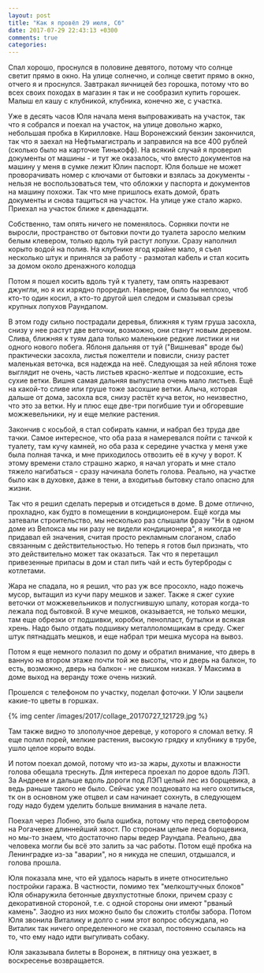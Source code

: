 ```yaml
---
layout: post
title: "Как я провёл 29 июля, Сб"
date: 2017-07-29 22:43:13 +0300
comments: true
categories: 
---
```

Спал хорошо, проснулся в половине девятого, потому что солнце светит прямо в окно. На улице солнечно, и солнце светит прямо в окно, отчего я и проснулся. Завтракал яичницей без горошка, потому что во всех своих походах в магазин я так и не сообразил купить горошек. Малыш ел кашу с клубникой, клубника, конечно же, с участка.

Уже в десять часов Юля начала меня выпроваживать на участок, так что я собрался и поехал на участок, на улице довольно жарко, небольшая пробка в Кирилловке. Наш Воронежский бензин закончился, так что я заехал на Нефтьмагистраль и заправился на все 400 рублей (сколько было на карточке Тинькофф). На всякий случай я проверил документы от машины - и тут же оказалось, что вместо документов на машину у меня в сумке лежит Юлин паспорт. Юля больше не может проворачивать номер с ключами от бытовки и взялась за документы - нельзя не воспользоваться тем, что обложки у паспорта и документов на машину похожи. Так что мне пришлось ехать домой, брать документы и снова тащиться на участок. На улице уже стало жарко. Приехал на участок ближе к двенадцати.

Собственно, там опять ничего не поменялось. Сорняки почти не выросли, пространство от бытовки почти до туалета заросло мелким белым клевером, только вдоль туй растут лопухи. Сразу наполнил корыто водой на полив. На клубнике ягод крайне мало, я съел несколько штук и принялся за работу - размотал кабель и стал косить за домом около дренажного колодца

Потом я пошел косить вдоль туй к туалету, там опять назревают джунгли, но я их изрядно проредил. Наверное, было бы неплохо, чтоб кто-то один косил, а кто-то другой шел следом и смазывал срезы крупных лопухов Раундапом.

В этом году сильно пострадали деревья, ближняя к туям груша засохла, снизу у нее растут две веточки, возможно, они станут новым деревом. Слива, ближняя к туям дала только маленькие редкие листики и ни одного нового побега. Яблоня дальняя от туй ("Вишневая" вроде бы) практически засохла, листья пожелтели и повисли, снизу растет маленькая веточка, вся надежда на неё. Следующая за ней яблоня тоже выглядит не очень, часть листьев красно-желтые и подсохшие, есть сухие ветки. Вишня самая дальняя выпустила очень мало листьев. Ещё на какой-то сливе или груше тоже засохшие ветки. Алыча, которая дальше от дома, засохла вся, снизу растёт куча веток, но неизвестно, что это за ветки. Ну и плюс еще две-три погибшие туи и обгоревшие можжевельники, ну и еще мелкие растения.

Закончив с косьбой, я стал собирать камни, и набрал без труда две тачки. Самое интересное, что оба раза я намеревался пойти с тачкой к туалету, там кучу камней, но оба раза к середине участка у меня уже была полная тачка, и мне приходилось отвозить её в кучу у ворот. К этому времени стало страшно жарко, я начал угорать и мне стало тяжело нагибаться - сразу начинала болеть голова. Реально, на участке было как в духовке, даже в тени, а входитььв бытовку стало опасно для жизни. 

Так что я решил сделать перерыв и отсидеться в доме. В доме отлично, прохладно, как будто в помещении в кондиционером. Ещё когда мы затевали строительство, мы несколько раз слышали фразу "Ни в одном доме из Велокса мы ни разу не видели кондиционера", я никогда не придавал ей значения, считая просто рекламным слоганом, слабо связанным с действительностью. Но теперь я готов был признать, что это действительно может так оказаться. Так что я перетащил привезенные припасы в дом и стал пить чай и есть бутерброды с котлетами.
 
Жара не спадала, но я решил, что раз уж все просохло, надо пожечь мусор, вытащил из кучи пару мешков и зажег. Также я сжег сухие веточки от можжевельников и полусгнившую шпалу, которая когда-то лежала под бытовкой. В куче мешков, оказывается, не только мешки, там еще обрезки от подшивки, коробки, пенопласт, бутылки и всякая хрень. Надо было отдать подшивку металлоломщикам в среду. Сжег штук пятнадцать мешков, и еще набрал три мешка мусора на вывоз.

Потом я еще немного полазил по дому и обратил внимание, что дверь в ванную на втором этаже почти той же высоты, что и дверь на балкон, то есть, возможно, дверь на балкон - не слишком низкая. У Максима в доме выход на веранду тоже очень низкий.

Прошелся с телефоном по участку, поделал фоточки. У Юли зацвели какие-то цветы в горшках. 

{% img center /images/2017/collage_20170727_121729.jpg %}

Там также видно то злополучное деревце, у которого я сломал ветку. Я еще полил порей, мелкие растения, высокую грядку и клубнику в трубе, ушло целое корыто воды.

И потом поехал домой, потому что из-за жары, духоты и влажности голова обещала треснуть. Для интереса проехал по дорое вдоль ЛЭП. За Андреем и дальше вдоль дороги под ЛЭП целый лес из борщевика, а ведь раньше такого не было. Сейчас уже поздновато на него охотиться, тк он в основном уже отцвел и сам начинает сохнуть, в следующем году надо будем уделить больше внимания в начале лета.

Поехал через Лобню, это была ошибка, потому что перед светофором на Рогачевке длиннейший хвост. По сторонам целые леса борщевика, но мы-то знаем, что достаточно пары ведер Раундапа. Реально, два человека могли бы всё это залить за час работы. Потом ещё пробка на Ленинградке из-за "аварии", но я никуда не спешил, отдышался, и голова прошла.

Юля показала мне, что ей удалось нарыть в инете относительно постройки гаража. В частности, помимо тех "мелкоштучных блоков" Юля обнаружила бетонные двухпустотные блоки, причем сразу с декоративной стороной, т.е. с одной стороны они имеют "рваный камень". Заодно из них можно было бы сложить столбы забора. Потом Юля звонила Виталику и долго с ним этот вопрос обсуждала, но Виталик так ничего определенного не сказал, постоянно ссылаясь на то, что ему надо идти выгуливать собаку.

Юля заказывала билеты в Воронеж, в пятницу она уезжает, в воскресенье возвращается.